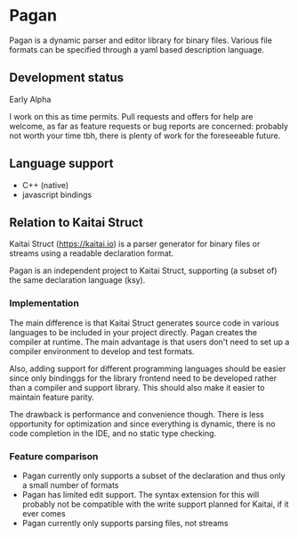 # Pagan

Pagan is a dynamic parser and editor library for binary files.
Various file formats can be specified through a yaml based description language.

## Development status

Early Alpha

I work on this as time permits. Pull requests and offers for help are welcome, as far as feature requests or bug reports are concerned: probably not worth your time tbh, there is plenty of work for the foreseeable future.

## Language support

- C++ (native)
- javascript bindings

## Relation to Kaitai Struct

Kaitai Struct (https://kaitai.io) is a parser generator for binary files or streams using a readable declaration format.

Pagan is an independent project to Kaitai Struct, supporting (a subset of) the same declaration language (ksy).

### Implementation

The main difference is that Kaitai Struct generates source code in various languages to be included in your project directly. Pagan creates the compiler at runtime.
The main advantage is that users don't need to set up a compiler environment to develop and test formats.

Also, adding support for different programming languages should be easier since only bindinggs for the library frontend need to be developed rather than a compiler and support library. This should also make it easier to maintain feature parity.

The drawback is performance and convenience though. There is less opportunity for optimization and since everything is dynamic, there is no code completion in the IDE, and no static type checking.

### Feature comparison

- Pagan currently only supports a subset of the declaration and thus only a small number of formats
- Pagan has limited edit support. The syntax extension for this will probably not be compatible with the write support planned for Kaitai, if it ever comes
- Pagan currently only supports parsing files, not streams

